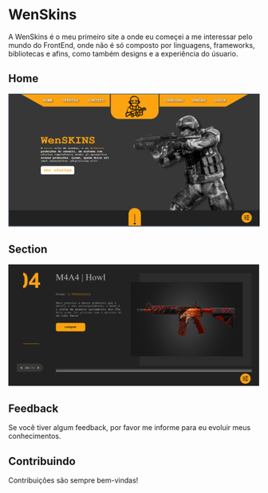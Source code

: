 
# WenSkins

A WenSkins é o meu primeiro site a onde eu começei a me interessar pelo mundo do FrontEnd, onde não é só composto por linguagens, frameworks, bibliotecas e afins, como também designs e a experiência do úsuario.




## Home

![Home Screenshot](./screenshot/home.png)


## Section

![Section Screenshot](./screenshot/section.png)



## Feedback

Se você tiver algum feedback, por favor me informe para eu evoluir meus conhecimentos.


## Contribuindo

Contribuições são sempre bem-vindas!


